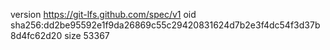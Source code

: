 version https://git-lfs.github.com/spec/v1
oid sha256:dd2be95592e1f9da26869c55c29420831624d7b2e3f4dc54f3d37b8d4fc62d20
size 53367
